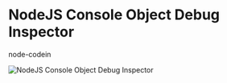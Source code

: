 <h1>NodeJS Console Object Debug Inspector </h1>
<p>node-codein</p>

<img src="https://github.com/ketamynx/node-codein/raw/master/images/screenshot.png" alt="NodeJS Console Object Debug Inspector" />